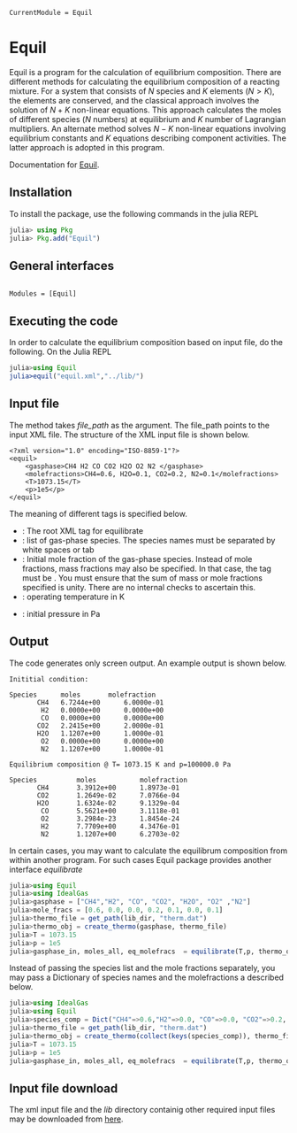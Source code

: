 ```@meta
CurrentModule = Equil
```

# Equil
Equil is a program for the calculation of equilibrium composition. There are different methods for calculating the equilibrium composition of a reacting mixture. For a system that consists of $N$ species and $K$ elements ($N > K$), the elements are conserved, and the classical approach involves the solution of $N+K$ non-linear equations. This approach calculates the moles of different species ($N$ numbers) at equilibrium and $K$ number of Lagrangian multipliers.  An alternate method solves $N-K$ non-linear equations involving equilibrium constants and $K$ equations describing component activities. The latter approach is adopted in this program.


Documentation for [Equil](https://github.com/vinodjanardhanan/Equil.jl).

## Installation
To install the package, use the following commands in the julia REPL
```julia
julia> using Pkg
julia> Pkg.add("Equil")
```

## General interfaces
```@index
```

```@autodocs
Modules = [Equil]
```

## Executing the code
In order to calculate the equilibrium composition based on input file, do the following.
On the Julia REPL 
```julia
julia>using Equil
julia>equil("equil.xml","../lib/")
```

## Input file
The method takes *file\_path* as the argument. The file_path points to the input XML file. The structure of the XML input file is shown below.

```
<?xml version="1.0" encoding="ISO-8859-1"?>
<equil>
    <gasphase>CH4 H2 CO CO2 H2O O2 N2 </gasphase>
    <molefractions>CH4=0.6, H2O=0.1, CO2=0.2, N2=0.1</molefractions>
    <T>1073.15</T>
    <p>1e5</p>
</equil>
```
The meaning of different tags is specified below.

- <equil> : The root XML tag for equilibrate
- <gasphase> : list of gas-phase species. The species names must be separated by white spaces or tab
- <molefractions> : Initial mole fraction of the gas-phase species. Instead of mole fractions, mass fractions may also be specified. In that case, the tag must be <massfractions>. You must ensure that the sum of mass or mole fractions specified is unity. There are no internal checks to ascertain this. 
- <T>: operating temperature in K
- <p>: initial pressure in Pa

## Output
The code generates only screen output. An example output is shown below.

```
Inititial condition:

Species 	 moles 		 molefraction
       CH4 	 6.7244e+00 	 6.0000e-01 
        H2 	 0.0000e+00 	 0.0000e+00 
        CO 	 0.0000e+00 	 0.0000e+00 
       CO2 	 2.2415e+00 	 2.0000e-01 
       H2O 	 1.1207e+00 	 1.0000e-01 
        O2 	 0.0000e+00 	 0.0000e+00 
        N2 	 1.1207e+00 	 1.0000e-01

Equilibrium composition @ T= 1073.15 K and p=100000.0 Pa

Species          moles           molefraction
       CH4       3.3912e+00      1.8973e-01
       CO2       1.2649e-02      7.0766e-04
       H2O       1.6324e-02      9.1329e-04
        CO       5.5621e+00      3.1118e-01
        O2       3.2984e-23      1.8454e-24
        H2       7.7709e+00      4.3476e-01
        N2       1.1207e+00      6.2703e-02
```        

In certain cases, you may want to calculate the equilibrum composition from within another program.
For such cases Equil package provides another interface *equilibrate*

```julia
julia>using Equil
julia>using IdealGas
julia>gasphase = ["CH4","H2", "CO", "CO2", "H2O", "O2" ,"N2"]
julia>mole_fracs = [0.6, 0.0, 0.0, 0.2, 0.1, 0.0, 0.1]
julia>thermo_file = get_path(lib_dir, "therm.dat")
julia>thermo_obj = create_thermo(gasphase, thermo_file)        
julia>T = 1073.15
julia>p = 1e5
julia>gasphase_in, moles_all, eq_molefracs  = equilibrate(T,p, thermo_obj, mole_fracs, gasphase)        
```
Instead of passing the species list and the mole fractions separately, you may pass a Dictionary of species names and the molefractions a described below.

```julia
julia>using IdealGas
julia>using Equil
julia>species_comp = Dict("CH4"=>0.6,"H2"=>0.0, "CO"=>0.0, "CO2"=>0.2, "H2O"=>0.1, "O2"=>0.0 ,"N2"=>0.1)        
julia>thermo_file = get_path(lib_dir, "therm.dat")
julia>thermo_obj = create_thermo(collect(keys(species_comp)), thermo_file)        
julia>T = 1073.15
julia>p = 1e5
julia>gasphase_in, moles_all, eq_molefracs  = equilibrate(T,p, thermo_obj, species_comp)                
```

## Input file download
The xml input file and the *lib* directory containig other required input files may be downloaded from [here](https://github.com/vinodjanardhanan/Equil.jl/tree/main/test).
